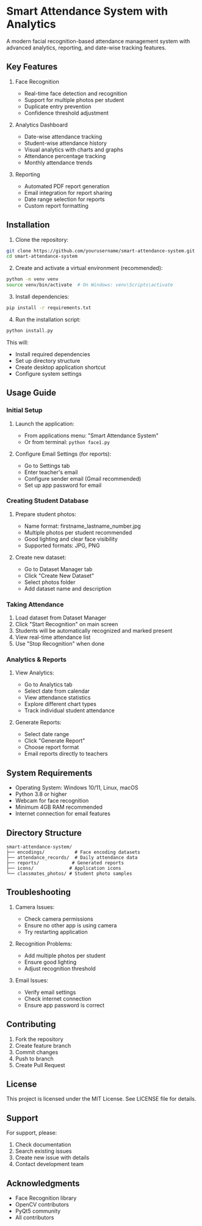 # Smart Attendance System with Analytics

A modern facial recognition-based attendance management system with advanced analytics, reporting, and date-wise tracking features.

## Key Features

1. Face Recognition
   - Real-time face detection and recognition
   - Support for multiple photos per student
   - Duplicate entry prevention
   - Confidence threshold adjustment

2. Analytics Dashboard
   - Date-wise attendance tracking
   - Student-wise attendance history
   - Visual analytics with charts and graphs
   - Attendance percentage tracking
   - Monthly attendance trends

3. Reporting
   - Automated PDF report generation
   - Email integration for report sharing
   - Date range selection for reports
   - Custom report formatting

## Installation

1. Clone the repository:
```bash
git clone https://github.com/yourusername/smart-attendance-system.git
cd smart-attendance-system
```

2. Create and activate a virtual environment (recommended):
```bash
python -m venv venv
source venv/bin/activate  # On Windows: venv\Scripts\activate
```

3. Install dependencies:
```bash
pip install -r requirements.txt
```

4. Run the installation script:
```bash
python install.py
```

This will:
- Install required dependencies
- Set up directory structure
- Create desktop application shortcut
- Configure system settings

## Usage Guide

### Initial Setup

1. Launch the application:
   - From applications menu: "Smart Attendance System"
   - Or from terminal: `python face1.py`

2. Configure Email Settings (for reports):
   - Go to Settings tab
   - Enter teacher's email
   - Configure sender email (Gmail recommended)
   - Set up app password for email

### Creating Student Database

1. Prepare student photos:
   - Name format: firstname_lastname_number.jpg
   - Multiple photos per student recommended
   - Good lighting and clear face visibility
   - Supported formats: JPG, PNG

2. Create new dataset:
   - Go to Dataset Manager tab
   - Click "Create New Dataset"
   - Select photos folder
   - Add dataset name and description

### Taking Attendance

1. Load dataset from Dataset Manager
2. Click "Start Recognition" on main screen
3. Students will be automatically recognized and marked present
4. View real-time attendance list
5. Use "Stop Recognition" when done

### Analytics & Reports

1. View Analytics:
   - Go to Analytics tab
   - Select date from calendar
   - View attendance statistics
   - Explore different chart types
   - Track individual student attendance

2. Generate Reports:
   - Select date range
   - Click "Generate Report"
   - Choose report format
   - Email reports directly to teachers

## System Requirements

- Operating System: Windows 10/11, Linux, macOS
- Python 3.8 or higher
- Webcam for face recognition
- Minimum 4GB RAM recommended
- Internet connection for email features

## Directory Structure

```
smart-attendance-system/
├── encodings/           # Face encoding datasets
├── attendance_records/  # Daily attendance data
├── reports/            # Generated reports
├── icons/             # Application icons
└── classmates_photos/ # Student photo samples
```

## Troubleshooting

1. Camera Issues:
   - Check camera permissions
   - Ensure no other app is using camera
   - Try restarting application

2. Recognition Problems:
   - Add multiple photos per student
   - Ensure good lighting
   - Adjust recognition threshold

3. Email Issues:
   - Verify email settings
   - Check internet connection
   - Ensure app password is correct

## Contributing

1. Fork the repository
2. Create feature branch
3. Commit changes
4. Push to branch
5. Create Pull Request

## License

This project is licensed under the MIT License. See LICENSE file for details.

## Support

For support, please:
1. Check documentation
2. Search existing issues
3. Create new issue with details
4. Contact development team

## Acknowledgments

- Face Recognition library
- OpenCV contributors
- PyQt5 community
- All contributors